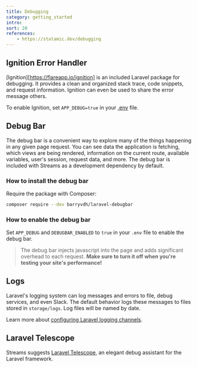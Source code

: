 ```yaml
---
title: Debugging
category: getting_started
intro: 
sort: 20
references:
    - https://statamic.dev/debugging
---
```


## Ignition Error Handler

[Ignition][https://flareapp.io/ignition] is an included Laravel package for debugging. It provides a clean and organized stack trace, code snippets, and request information. Ignition can even be used to share the error message others.

To enable Ignition, set `APP_DEBUG=true` in your [.env](/configuration#environment-variables) file.

## Debug Bar

The debug bar is a convenient way to explore many of the things happening in any given page request. You can see data the application is fetching, which views are being rendered, information on the current route, available variables, user's session, request data, and more. The debug bar is included with Streams as a development dependency by default.

### How to install the debug bar

Require the package with Composer:

``` bash
composer require --dev barryvdh/laravel-debugbar
```

### How to enable the debug bar

Set `APP_DEBUG` and `DEBUGBAR_ENABLED` to `true` in your `.env` file to enable the debug bar.

> The debug bar injects javascript into the page and adds significant overhead to each request. **Make sure to turn it off when you're testing your site's performance!**

## Logs

Laravel's logging system can log messages and errors to file, debug services, and even Slack. The default behavior logs these messages to files stored in `storage/logs`. Log files will be named by date.

Learn more about [configuring Laravel logging channels][logging].

## Laravel Telescope

Streams suggests [Laravel Telescope][telescope], an elegant debug assistant for the Laravel framework.

[composer]: https://getcomposer.org/
[telescope]: https://laravel.com/docs/telescope
[logging]: https://laravel.com/docs/logging#configuration
[ignition]: https://flareapp.io/docs/ignition-for-laravel/introduction
